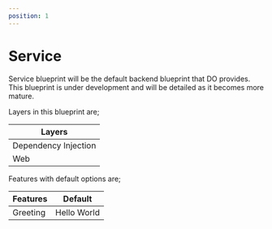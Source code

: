 ```yaml
---
position: 1
---
```


# Service

Service blueprint will be the default backend blueprint that DO provides. This
blueprint is under development and will be detailed as it becomes more mature.

Layers in this blueprint are;

| Layers               |
| ---                  |
| Dependency Injection |
| Web                  |

Features with default options are;

| Features | Default     |
| ---      | ---         |
| Greeting | Hello World |
